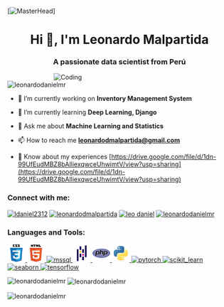 [![MasterHead](https://dainstudios.com/wp-content/uploads/2022/08/Data-natives_banner_2.gif)]
<h1 align="center">Hi 👋, I'm Leonardo Malpartida</h1>
<h3 align="center">A passionate data scientist from Perú</h3>
<img align="right" alt="Coding" width="400" src="https://i.pinimg.com/originals/e4/26/70/e426702edf874b181aced1e2fa5c6cde.gif">

<p align="left"> <img src="https://komarev.com/ghpvc/?username=leonardodanielmr&label=Profile%20views&color=0e75b6&style=flat" alt="leonardodanielmr" /> </p>

- 🔭 I’m currently working on **Inventory Management System**

- 🌱 I’m currently learning **Deep Learning, Django**

- 💬 Ask me about **Machine Learning and Statistics**

- 📫 How to reach me **leonardodmalpartida@gmail.com**

- 📄 Know about my experiences [https://drive.google.com/file/d/1dn-99UfEudMBZ8bAIliexqwceUhwimtV/view?usp=sharing](https://drive.google.com/file/d/1dn-99UfEudMBZ8bAIliexqwceUhwimtV/view?usp=sharing)

<h3 align="left">Connect with me:</h3>
<p align="left">
<a href="https://twitter.com/ldaniel2312" target="blank"><img align="center" src="https://raw.githubusercontent.com/rahuldkjain/github-profile-readme-generator/master/src/images/icons/Social/twitter.svg" alt="ldaniel2312" height="30" width="40" /></a>
<a href="https://linkedin.com/in/leonardodmalpartida" target="blank"><img align="center" src="https://raw.githubusercontent.com/rahuldkjain/github-profile-readme-generator/master/src/images/icons/Social/linked-in-alt.svg" alt="leonardodmalpartida" height="30" width="40" /></a>
<a href="https://fb.com/leo daniel" target="blank"><img align="center" src="https://raw.githubusercontent.com/rahuldkjain/github-profile-readme-generator/master/src/images/icons/Social/facebook.svg" alt="leo daniel" height="30" width="40" /></a>
<a href="https://instagram.com/leonardodanielmr" target="blank"><img align="center" src="https://raw.githubusercontent.com/rahuldkjain/github-profile-readme-generator/master/src/images/icons/Social/instagram.svg" alt="leonardodanielmr" height="30" width="40" /></a>
</p>

<h3 align="left">Languages and Tools:</h3>
<p align="left"> <a href="https://www.w3schools.com/css/" target="_blank" rel="noreferrer"> <img src="https://raw.githubusercontent.com/devicons/devicon/master/icons/css3/css3-original-wordmark.svg" alt="css3" width="40" height="40"/> </a> <a href="https://www.w3.org/html/" target="_blank" rel="noreferrer"> <img src="https://raw.githubusercontent.com/devicons/devicon/master/icons/html5/html5-original-wordmark.svg" alt="html5" width="40" height="40"/> </a> <a href="https://www.microsoft.com/en-us/sql-server" target="_blank" rel="noreferrer"> <img src="https://www.svgrepo.com/show/303229/microsoft-sql-server-logo.svg" alt="mssql" width="40" height="40"/> </a> <a href="https://pandas.pydata.org/" target="_blank" rel="noreferrer"> <img src="https://raw.githubusercontent.com/devicons/devicon/2ae2a900d2f041da66e950e4d48052658d850630/icons/pandas/pandas-original.svg" alt="pandas" width="40" height="40"/> </a> <a href="https://www.php.net" target="_blank" rel="noreferrer"> <img src="https://raw.githubusercontent.com/devicons/devicon/master/icons/php/php-original.svg" alt="php" width="40" height="40"/> </a> <a href="https://www.python.org" target="_blank" rel="noreferrer"> <img src="https://raw.githubusercontent.com/devicons/devicon/master/icons/python/python-original.svg" alt="python" width="40" height="40"/> </a> <a href="https://pytorch.org/" target="_blank" rel="noreferrer"> <img src="https://www.vectorlogo.zone/logos/pytorch/pytorch-icon.svg" alt="pytorch" width="40" height="40"/> </a> <a href="https://scikit-learn.org/" target="_blank" rel="noreferrer"> <img src="https://upload.wikimedia.org/wikipedia/commons/0/05/Scikit_learn_logo_small.svg" alt="scikit_learn" width="40" height="40"/> </a> <a href="https://seaborn.pydata.org/" target="_blank" rel="noreferrer"> <img src="https://seaborn.pydata.org/_images/logo-mark-lightbg.svg" alt="seaborn" width="40" height="40"/> </a> <a href="https://www.tensorflow.org" target="_blank" rel="noreferrer"> <img src="https://www.vectorlogo.zone/logos/tensorflow/tensorflow-icon.svg" alt="tensorflow" width="40" height="40"/> </a> </p>

<p><img align="left" src="https://github-readme-stats.vercel.app/api/top-langs?username=leonardodanielmr&show_icons=true&locale=en&layout=compact" alt="leonardodanielmr" /></p>

<p>&nbsp;<img align="center" src="https://github-readme-stats.vercel.app/api?username=leonardodanielmr&show_icons=true&locale=en" alt="leonardodanielmr" /></p>

<p><img align="center" src="https://github-readme-streak-stats.herokuapp.com/?user=leonardodanielmr&" alt="leonardodanielmr" /></p>
